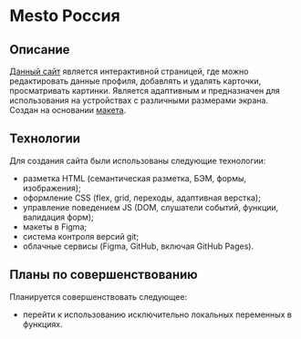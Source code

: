 # Mesto Россия
## Описание
[Данный сайт](https://somno-grapher.github.io/mesto/) является интерактивной страницей, где можно редактировать данные профиля, добавлять и удалять карточки, просматривать картинки. Является адаптивным и предназначен для использования на устройствах с различными размерами экрана. Cоздан на основании [макета](https://www.figma.com/file/2cn9N9jSkmxD84oJik7xL7/JavaScript.-Sprint-4?node-id=0%3A1&t=7wkKy5g38trnnn7w-0).
## Технологии
Для создания сайта были использованы следующие технологии:
- разметка HTML (семантическая разметка, БЭМ, формы, изображения);
- оформление CSS (flex, grid, переходы, адаптивная верстка);
- управление поведением JS (DOM, слушатели событий, функции, валидация форм);
- макеты в Figma;
- cистема контроля версий git;
- облачные сервисы (Figma, GitHub, включая GitHub Pages).
## Планы по совершенствованию
Планируется совершенствовать следующее:
- перейти к использованию исключительно локальных переменных в функциях.
